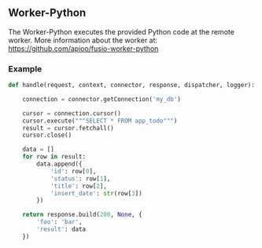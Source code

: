 
## Worker-Python

The Worker-Python executes the provided Python code at the remote worker. More
information about the worker at: https://github.com/apioo/fusio-worker-python

### Example

```python
def handle(request, context, connector, response, dispatcher, logger):

    connection = connector.getConnection('my_db')

    cursor = connection.cursor()
    cursor.execute("""SELECT * FROM app_todo""")
    result = cursor.fetchall()
    cursor.close()

    data = []
    for row in result:
        data.append({
            'id': row[0],
            'status': row[1],
            'title': row[2],
            'insert_date': str(row[3])
        })

    return response.build(200, None, {
        'foo': 'bar',
        'result': data
    })
```
